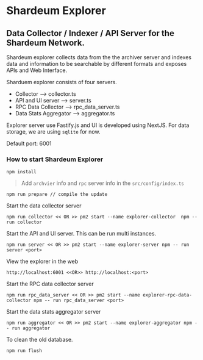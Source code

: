 # Shardeum Explorer

## Data Collector / Indexer / API Server for the Shardeum Network.

Shardeum explorer collects data from the the archiver server and indexes data and information to be searchable by different formats and exposes APIs and Web Interface.

Sharduem explorer consists of four servers.

- Collector --> collector.ts
- API and UI server --> server.ts
- RPC Data Collector --> rpc_data_server.ts
- Data Stats Aggregator --> aggregator.ts

Explorer server use Fastify.js and UI is developed using NextJS. For data storage, we are using `sqlite` for now.

Default port: 6001

### How to start Shardeum Explorer

```
npm install
```

> Add `archvier` info and `rpc` server info in the `src/config/index.ts`

```
npm run prepare // compile the update
```

Start the data collector server

```
npm run collector << OR >> pm2 start --name explorer-collector  npm -- run collector
```

Start the API and UI server. This can be run multi instances.

```
npm run server << OR >> pm2 start --name explorer-server npm -- run server <port>
```

View the explorer in the web

```
http://localhost:6001 <<OR>> http://localhost:<port>
```

Start the RPC data collector server

```
npm run rpc_data_server << OR >> pm2 start --name explorer-rpc-data-collector npm -- run rpc_data_server <port>
```

Start the data stats aggregator server

```
npm run aggregator << OR >> pm2 start --name explorer-aggregator npm -- run aggregator
```

To clean the old database.

```
npm run flush
```
